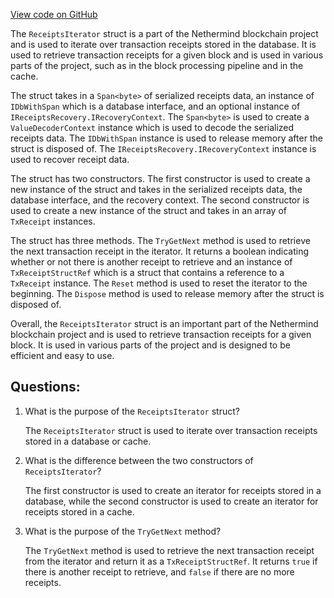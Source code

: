 [View code on GitHub](https://github.com/nethermindeth/nethermind/Nethermind.Blockchain/Receipts/ReceiptsIterator.cs)

The `ReceiptsIterator` struct is a part of the Nethermind blockchain project and is used to iterate over transaction receipts stored in the database. It is used to retrieve transaction receipts for a given block and is used in various parts of the project, such as in the block processing pipeline and in the cache.

The struct takes in a `Span<byte>` of serialized receipts data, an instance of `IDbWithSpan` which is a database interface, and an optional instance of `IReceiptsRecovery.IRecoveryContext`. The `Span<byte>` is used to create a `ValueDecoderContext` instance which is used to decode the serialized receipts data. The `IDbWithSpan` instance is used to release memory after the struct is disposed of. The `IReceiptsRecovery.IRecoveryContext` instance is used to recover receipt data.

The struct has two constructors. The first constructor is used to create a new instance of the struct and takes in the serialized receipts data, the database interface, and the recovery context. The second constructor is used to create a new instance of the struct and takes in an array of `TxReceipt` instances.

The struct has three methods. The `TryGetNext` method is used to retrieve the next transaction receipt in the iterator. It returns a boolean indicating whether or not there is another receipt to retrieve and an instance of `TxReceiptStructRef` which is a struct that contains a reference to a `TxReceipt` instance. The `Reset` method is used to reset the iterator to the beginning. The `Dispose` method is used to release memory after the struct is disposed of.

Overall, the `ReceiptsIterator` struct is an important part of the Nethermind blockchain project and is used to retrieve transaction receipts for a given block. It is used in various parts of the project and is designed to be efficient and easy to use.
## Questions: 
 1. What is the purpose of the `ReceiptsIterator` struct?
    
    The `ReceiptsIterator` struct is used to iterate over transaction receipts stored in a database or cache.

2. What is the difference between the two constructors of `ReceiptsIterator`?
    
    The first constructor is used to create an iterator for receipts stored in a database, while the second constructor is used to create an iterator for receipts stored in a cache.

3. What is the purpose of the `TryGetNext` method?
    
    The `TryGetNext` method is used to retrieve the next transaction receipt from the iterator and return it as a `TxReceiptStructRef`. It returns `true` if there is another receipt to retrieve, and `false` if there are no more receipts.